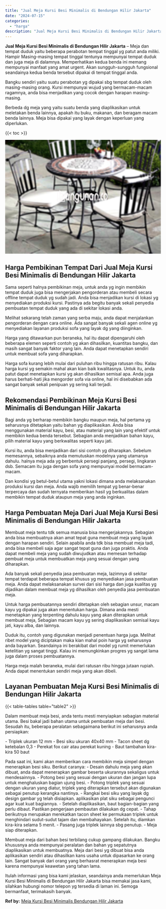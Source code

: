 ```yaml
---
title: "Jual Meja Kursi Besi Minimalis di Bendungan Hilir Jakarta"
date: "2024-07-15"
categories: 
  - "harga"
description: "Jual Meja Kursi Besi Minimalis di Bendungan Hilir Jakarta. Itulah informasi yang bisa kami jelaskan, seandainya anda memerlukan Meja Kursi Besi Minimalis di..."
---
```


**Jual Meja Kursi Besi Minimalis di Bendungan Hilir Jakarta** – Meja dan tempat duduk yaitu beberapa perabotan tempat tinggal yg patut anda miliki. Hampir Masing-masing tempat tinggal tentunya mempunyai tempat duduk dan juga meja di dalamnya. Memperhatikan kedua benda ini memang mempunyai manfaat yang amat urgent. Akan sungguh-sungguh fungsional seandainya kedua benda tersebut dipakai di tempat tinggal anda.

Bangku sendiri yaitu suatu perabotan yg dipakai sbg tempat duduk oleh masing-masing orang. Kursi mempunyai wujud yang bermacam-macam ragamnya, anda bisa menjadikan yang cocok dengan harapan masing-masing.

Berbeda dg meja yang yaitu suatu benda yang diaplikasikan untuk meletakan benda lainnya, apakah itu buku, makanan, dan beragam macam benda lainnya. Meja bisa dipakai yang layak dengan keperluan yang diperlukan.

{{< toc >}}

![Jual Meja Kursi Besi Minimalis di Bendungan Hilir Jakarta](/images/jual-meja-besi-murah15.png)

## Harga Pembikinan Tempat Dari Jual Meja Kursi Besi Minimalis di Bendungan Hilir Jakarta

Sama seperti halnya pembikinan meja, untuk anda yg ingin membikin tempat duduk juga bisa mengerjakan pengorderan atau membeli secara offline tempat duduk yg sudah jadi. Anda bisa menjadikan kursi di lokasi yg menyediakan produksi kursi. Pastinya ada begitu banyak sekali penyedia pembuatan tempat duduk yang ada di sekitar lokasi anda.

Melihat sekarang telah zaman yang serba maju, anda dapat menjalankan pengorderan dengan cara online. Ada sangat banyak sekali agen online yg menyediakan layanan produksi sofa yang layak dg yang diinginkan.

Harga yang ditawarkan pun beraneka, hal itu dapat dipengaruhi oleh beberapa elemen seperti contoh yg akan dihasilkan, kuantitas bangku, dan masih sangat banyak faktor yang lain. Anda dapat menetapkan sendiri untuk membuat sofa yang diharapkan.

Harga sofa kurang lebih mulai dari puluhan ribu hingga ratusan ribu. Kalau harga kursi yg semakin mahal akan kian baik kwalitasnya. Untuk itu, anda patut dapat menetapkan kursi yg akan dihasilkan semisal apa. Anda juga harus berhati-hati jika mengorder sofa via online, hal ini disebabkan ada sangat banyak sekali penipuan yg sering kali terjadi.

## Rekomendasi Pembikinan Meja Kursi Besi Minimalis di Bendungan Hilir Jakarta

Bagi anda yg berharap membikin bangku maupun meja, hal pertama yg seharusnya ditetapkan yaitu bahan yg diaplikasikan. Anda bisa menggunakan material kayu, besi, atau material yang lain yang efektif untuk membikin kedua benda tersebut. Sebagian anda menjadikan bahan kayu, pilih material kayu yang berkwalitas seperti kayu jati.

Kursi itu, anda bisa menjadikan dari sisi contoh yg diharapkan. Sebelum memesannya, sebaiknya anda memutuskan modelnya yang utamanya dahulu. halnya meja ada yg berbentuk persegi panjang, persegi, lingkaran dsb. Semacam itu juga dengan sofa yang mempunyai model bermacam-macam.

Dan kondisi yg betul-betul utama yakni lokasi dimana anda melaksanakan produksi kursi dan meja. Anda wajib memilih tempat yg benar-benar terpercaya dan sudah ternyata memberikan hasil yg berkualitas dalam membikin tempat duduk ataupun meja yang anda inginkan.

## Harga Pembuatan Meja Dari Jual Meja Kursi Besi Minimalis di Bendungan Hilir Jakarta

Membuat meja tentu tdk semua manusia bisa mengerjakannya. Sebagian anda bisa membuatnya akan amat tepat guna membuat meja yang layak dengan harapan sendiri. Selain apabila anda tdk bisa membuat meja tadi, anda bisa membeli saja agar sangat tepat guna dan juga praktis. Anda dapat membeli meja yang sudah diwujudkan atau memesan terhadap pembuat meja untuk membuatkan meja yang sesuai dengan yang diharapkan.

Ada banyak sekali penyedia jasa pembuatan meja, lazimnya di sekitar tempat terdapat beberapa tempat khusus yg menyediakan jasa pembuatan meja. Anda dapat melaksanakan survei dari sisi harga dan juga kualitas yg dijadikan dalam membuat meja yg dihasilkan oleh penyedia jasa pembuatan meja.

Untuk harga pembuatannya sendiri ditetapkan oleh sebagian unsur, macam kayu yg dipakai juga akan menentukan harga. Dimana anda mesti menetapkan yang terpenting dahulu kayu yang akan diterapkan untuk membuat meja, Sebagian macam kayu yg sering diaplikasikan semisal kayu jati, kayu alba, dan lainnya.

Duduk itu, contoh yang digunakan menjadi penentuan harga juga. Melihat ribet model yang diciptakan maka kian mahal poin harga yg seharusnya anda bayarkan. Seandainya ini berakibat dari model yg rumit memerlukan ketelitian yg sangat tinggi. Kalau ini memungkinkan progres yg sangat lama juga dalam proses pembuatannya.

Harga meja malah beraneka, mulai dari ratusan ribu hingga jutaan rupiah. Anda dapat menentukan sendiri meja yang akan dibeli.

## Layanan Pembuatan Meja Kursi Besi Minimalis di Bendungan Hilir Jakarta

{{< table-tables table="table2" >}}

Dalam membuat meja besi, anda tentu mesti menyiapkan sebagian material utama. Besi bakal jadi bahan utama untuk pembuatan meja dari besi. Sesudah itu, beberapa peralatan sebagaimana berikut ini seharusnya anda persiapkan:

\- Triplek ukuran 12 mm - Besi siku ukuran 40x40 mm - Tacon sheet dg ketebalan 0,3 - Perekat fox cair atau perekat kuning - Baut tambahan kira-kira 50 baut

Pada saat ini, kami akan memberikan cara membikin meja simpel dengan menerapkan besi siku. Berikut caranya: - Desain dahulu meja yang akan dibuat, anda dapat menerapkan gambar beserta ukurannya sekaligus untuk mendesainnya. - Potong besi yang sesuai dengan ukuran dan jangan lupa untuk menghaluskan bagian ujung besi. - Potong triplek yang sesuai dengan ukuran yang diatur, triplek yang diterapkan tersebut akan digunakan sebagai penutup kerangka nantinya. - Rangkai besi siku yang layak dg design gambar yg telah disiapkan. aplikasikan plat siku sebagai pengunci agar kuat kuat bagiannya. - Setelah diaplikasikan, baut bagian-bagian yang perlu dibaut. Pastikan pengerjaan pembautan dilakukan dg cepat. - Tahap berikutnya merupakan merekatkan tacon sheet ke permukaan triplek untuk menghindari sudut-sudut tajam dan membahayakan. Setelah itu, diamkan kira-kira selama 5 menit. - Pasang juga triplek lainnya sbg penutup. - Meja siap diterapkan.

Membuat meja dari bahan besi terbilang cukup gampang dilakukan. Bangku khususnya anda mempunyai peralatan dan bahan yg sepatutnya diaplikasikan untuk membuatnya. Meja dari besi yg dibuat bisa anda aplikasikan sendiri atau dihasilkan kans usaha untuk dipasarkan ke orang lain. Sangat banyak dari orang yang berhasrat menerapkan meja besi karena mempunyai keawetan yang tahan lama.

Itulah informasi yang bisa kami jelaskan, seandainya anda memerlukan Meja Kursi Besi Minimalis di Bendungan Hilir Jakarta bisa memakai jasa kami, silahkan hubungi nomor telepon yg tersedia di laman ini. Semoga bermanfaat, terimakasih banyak.

**Ref by:** [Meja Kursi Besi Minimalis Bendungan Hilir Jakarta](https://id.wikipedia.org/wiki/Meja)
